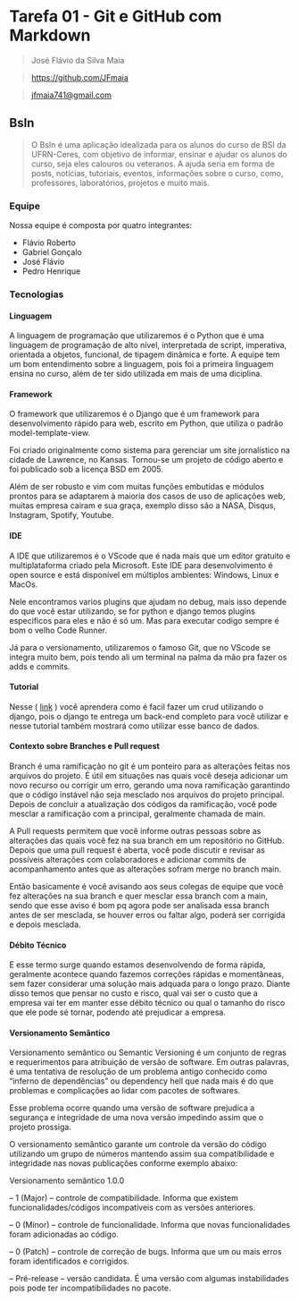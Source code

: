 # Tarefa 01 - Git e GitHub com Markdown
> José Flávio da Silva Maia

> https://github.com/JFmaia

> jfmaia741@gmail.com

## BsIn
> O BsIn é uma aplicação idealizada para os alunos do curso de BSI da UFRN-Ceres, com objetivo de informar, ensinar e ajudar os alunos do curso, seja eles calouros ou veteranos. A ajuda seria em forma de posts, notícias, tutoriais, eventos,  informações sobre o curso, como, professores, laboratórios, projetos e muito mais. 

### Equipe

Nossa equipe é composta por quatro integrantes:

- Flávio Roberto
- Gabriel Gonçalo
- José Flávio
- Pedro Henrique
  
### Tecnologias

#### Linguagem

A linguagem de programação que utilizaremos é o Python que é uma linguagem de programação de alto nível, interpretada de script, imperativa, orientada a objetos, funcional, de tipagem dinâmica e forte. A equipe tem um bom entendimento sobre a linguagem, pois foi a primeira linguagem ensina no curso, além de ter sido utilizada em mais de uma diciplina.

#### Framework

O framework que utilizaremos é o Django que é um framework para desenvolvimento rápido para web, escrito em Python, que utiliza o padrão model-template-view.

Foi criado originalmente como sistema para gerenciar um site jornalístico na cidade de Lawrence, no Kansas. Tornou-se um projeto de código aberto e foi publicado sob a licença BSD em 2005.

Além de ser robusto e vim com muitas funções embutidas e módulos prontos para se adaptarem à maioria dos casos de uso de aplicações web, muitas empresa cairam e sua graça, exemplo disso são a NASA, Disqus, Instagram, Spotify, Youtube.

#### IDE

A IDE que utilizaremos é o VScode que é nada mais que um editor gratuito e multiplataforma criado pela Microsoft. Este IDE para desenvolvimento é open source e está disponível em múltiplos ambientes: Windows, Linux e MacOs.

Nele encontramos varios plugins que ajudam no debug, mais isso depende do que você estar utilizando, se for python e django temos plugins especificos para eles e não é só um. Mas para executar codigo sempre é bom o velho Code Runner.

Já para o versionamento, utilizaremos o famoso Git, que no VScode se integra muito bem, pois tendo ali um terminal na palma da mão pra fazer os adds e commits.

#### Tutorial

Nesse ( [link](https://www.youtube.com/watch?v=mbQVVIqSxoI) ) você aprendera como é facil fazer um crud utilizando o django, pois o django te entrega um back-end completo para você utilizar e nesse tutorial também mostrará como utilizar esse banco de dados.

#### Contexto sobre Branches e Pull request

Branch é uma ramificação no git é um ponteiro para as alterações feitas nos arquivos do projeto. É útil em situações nas quais você deseja adicionar um novo recurso ou corrigir um erro, gerando uma nova ramificação garantindo que o código instável não seja mesclado nos arquivos do projeto principal. Depois de concluir a atualização dos códigos da ramificação, você pode mesclar a ramificação com a principal, geralmente chamada de main.

A Pull requests permitem que você informe outras pessoas sobre as alterações das quais você fez na sua branch em um repositório no GitHub. Depois que uma pull request é aberta, você pode discutir e revisar as possíveis alterações com colaboradores e adicionar commits de acompanhamento antes que as alterações sofram merge no branch main.

Então basicamente é você avisando aos seus colegas de equipe que você fez alterações na sua branch e quer mesclar essa branch com a main, sendo que esse aviso é bom pq agora pode ser analisada essa branch antes de ser mesclada, se houver erros ou faltar algo, poderá ser corrigida e depois mesclada.

#### Débito Técnico

E esse termo surge quando estamos desenvolvendo de forma rápida, geralmente acontece quando fazemos correções rápidas e momentâneas, sem fazer considerar uma solução mais adquada para o longo prazo. Diante disso temos que pensar no custo e risco, qual vai ser o custo que a empresa vai ter em manter esse débito técnico ou qual o tamanho do risco que ele pode sé tornar, podendo até prejudicar a empresa.

#### Versionamento Semântico

Versionamento semântico ou Semantic Versioning é um conjunto de regras e requerimentos para atribuição de versão de software. Em outras palavras, é uma tentativa de resolução de um problema antigo conhecido como “inferno de dependências” ou dependency hell que nada mais é do que problemas e complicações ao lidar com pacotes de softwares.

Esse problema ocorre quando uma versão de software prejudica a segurança e integridade de uma nova versão impedindo assim que o projeto prossiga.

O versionamento semântico garante um controle da versão do código utilizando um grupo de números mantendo assim sua compatibilidade e integridade nas novas publicações conforme exemplo abaixo:

Versionamento semântico 1.0.0

– 1 (Major) – controle de compatibilidade. Informa que existem funcionalidades/códigos incompatíveis com as versões anteriores.

– 0 (Minor) – controle de funcionalidade. Informa que novas funcionalidades foram adicionadas ao código.

– 0 (Patch) – controle de correção de bugs. Informa que um ou mais erros foram identificados e corrigidos.

– Pré-release – versão candidata. É uma versão com algumas instabilidades pois pode ter incompatibilidades no pacote.













